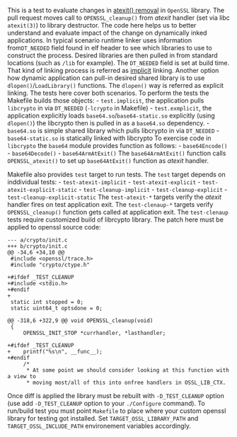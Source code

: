This is a test to evaluate changes in [atexit() removal](https://github.com/openssl/openssl/pull/24148) in `OpenSSL` library. The pull request moves call to `OPENSSL_cleanup()` from _atexit_ handler (set via libc `atexit(3)`) to library destructor. The code here helps us to better understand and evaluate impact of the change on dynamically inked applications. In typical scenario runtime linker uses information from`DT_NEEDED` field found in elf header to see which libraries to use to construct the process. Desired libraries are then pulled in from standard locations (such as `/lib` for example). The `DT_NEEDED` field is set at build time. That kind of linking process is referred as [implicit](https://www.equestionanswers.com/dll/what-is-implicit-and-explicit-linking-in-dynamic-loading.php) linking. Another option how dynamic application can pull-in desired shared library is to use `dlopen()`/`LoadLibrary()` functions. The `dlopen()` way is referred as explicit linking. The tests here cover both scenarios. To perform the tests the Makefile builds those objects:
    - `test.implicit`, the application pulls `libcrypto` in via `DT_NEEDED` (`-lcrypto` in Makefile)
    - `test.exmplicit`, the application explicitly loads `base64.so`/`base64-static.so` explicitly (using `dlopen()`) the libcrypto then is pulled in as a `base64.so` dependency.
    - `base64.so` is simple shared library which pulls libcrypto in via `DT_NEEDED`
    - `base64-static.so` is statically linked with libcrypto 
To exercise code in `libcrypto` the `base64` module provides function as follows:
    - `base64Encode()`
    - `base64Decode()`
    - `base64ArmAtExit()`
The `base64ArmAtExit()` function calls `OPENSSL_atexit()` to set up `base64AtExit()` function as _atexit_ handler.

Makefile also provides `test` target to run tests. The `test` target depends on inddividual tests:
    - `test-atexit-implicit`
    - `test-atexit-explicit`
    - `test-atexit-explicit-static`
    - `test-cleanup-implicit`
    - `test-cleanup-explicit`
    - `test-cleanup-explicit-static`
The `test-atexit-*` targets verify the _atexit_ handler fires on test application exit. The `test-clenaup-*` targets verify `OPENSSL_cleanup()` function gets called at application exit. The `test-clenaup` tests require customized build of librcypto library. The patch here must be applied to openssl source code:
```
--- a/crypto/init.c
+++ b/crypto/init.c
@@ -34,6 +34,10 @@
 #include <openssl/trace.h>
 #include "crypto/ctype.h"
 
+#ifdef _TEST_CLEANUP
+#include <stdio.h>
+#endif
+
 static int stopped = 0;
 static uint64_t optsdone = 0;
 
@@ -318,6 +322,9 @@ void OPENSSL_cleanup(void)
 {
     OPENSSL_INIT_STOP *currhandler, *lasthandler;
 
+#ifdef _TEST_CLEANUP
+    printf("%s\n", __func__);
+#endif
     /*
      * At some point we should consider looking at this function with a view to
      * moving most/all of this into onfree handlers in OSSL_LIB_CTX.
```
Once diff is applied the library must be rebuilt with `-D_TEST_CLEANUP` option (use add `-D_TEST_CLEANUP` option to your `./Configure` command). To run/build test you must point `Makefile` to place where your custom openssl library for testing got installed. Set `TARGET_OSSL_LIBRARY_PATH` and `TARGET_OSSL_INCLUDE_PATH` environement variables accordingly.
